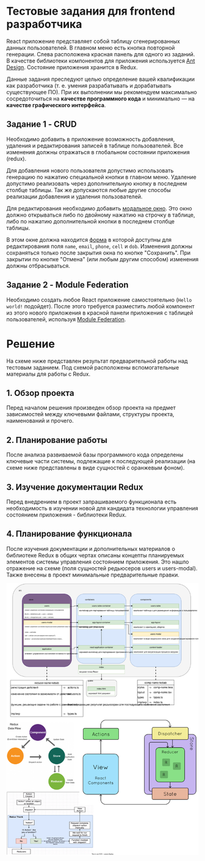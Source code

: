 # Тестовые задания для frontend разработчика

React приложение представляет собой таблицу сгенерированных данных пользователей. В главном меню есть кнопка повторной генерации. Слева расположена красная панель для одного из заданий. В качестве библиотеки компонентов для приложения используется [Ant Design](https://ant.design/components/overview/). Состояние приложения хранится в Redux.

Данные задания преследуют целью определение вашей квалификации как разработчика (т. е. умения разрабатывать и дорабатывать существующее ПО). При их выполнении мы рекомендуем максимально сосредоточиться на **качестве программного кода** и минимально — на **качестве графического интерфейса**.

## Задание 1 - CRUD

Необходимо добавить в приложение возможность добавления, удаления и редактирования записей в таблице пользователей. Все изменения должны отражаться в глобальном состоянии приложения (redux).

Для добавления нового пользователя допустимо использовать генерацию по нажатию специальной кнопки в главном меню. Удаление допустимо реализовать через дополнительную кнопку в последнем столбце таблицы. Так же допускаются любые другие способы реализации добавления и удаления пользователей.

Для редактирования необходимо добавить [модальное окно](https://ant.design/components/modal/). Это окно должно открываться либо по двойному нажатию на строчку в таблице, либо по нажатию дополнительной кнопки в последнем столбце таблицы.

В этом окне должна находится [форма](https://ant.design/components/form/) в которой доступны для редактирования поля `name`, `email`, `phone`, `cell` и `dob`. Изменения должны сохраняться только после закрытия окна по кнопке "Сохранить". При закрытии по кнопке "Отмена" (или любым другим способом) изменения должны отбрасываться.

## Задание 2 - Module Federation

Необходимо создать любое React приложение самостоятельно (`Hello world!` подойдет). После этого требуется разместить любой компонент из этого нового приложения в красной панели приложения с таблицей пользователей, используя [Module Federation](https://webpack.js.org/concepts/module-federation/).




# Решение

На схеме ниже представлен результат предварительной работы над тестовым заданием.
Под схемой расположены вспомогательные материалы для работы с Redux.

## 1. Обзор проекта

Перед началом решения произведен обзор проекта на предмет зависимостей между ключевыми файлами, структуры проекта, наименований и прочего.

## 2. Планирование работы

После анализа развиваемой базы программного кода определены ключевые части системы, подлежащие к последующей реализации (на схеме ниже представлены в виде сущностей с оранжевым фоном).

## 3. Изучение документации Redux

Перед внедрением в проект запрашиваемого функционала есть необходимость в изучении новой для кандидата технологии управления состоянием приложения - библиотеки Redux.

## 4. Планирование функционала

После изучения документации и дополнительных материалов о библиотеке Redux в общих чертах описаны концепты планируемых элементов системы управления состоянием приложения. Это нашло отражение на схеме (поля сущностей редьюсеров users и users-modal). Также внесены в проект минимальные предварительные правки.



<img src="./user-table.drawio.svg">